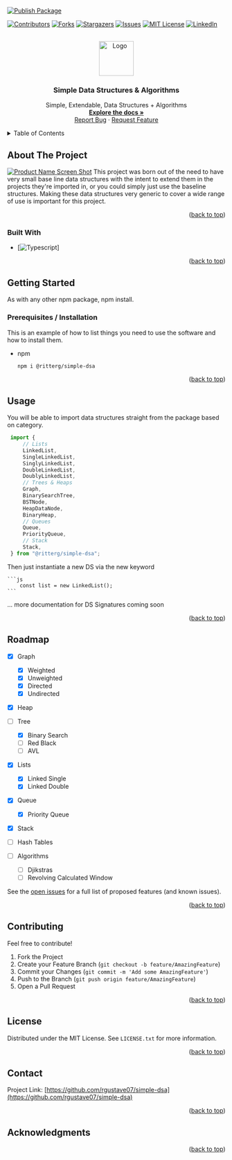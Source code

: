 <a name="readme-top"></a>

[![Publish Package](https://github.com/rGustave07/Simple-Dsa/actions/workflows/npm-publish.yml/badge.svg)](https://github.com/rGustave07/Simple-Dsa/actions/workflows/npm-publish.yml)


[![Contributors][contributors-shield]][contributors-url]
[![Forks][forks-shield]][forks-url]
[![Stargazers][stars-shield]][stars-url]
[![Issues][issues-shield]][issues-url]
[![MIT License][license-shield]][license-url]
[![LinkedIn][linkedin-shield]][linkedin-url]



<!-- PROJECT LOGO -->
<br />
<div align="center">
  <a href="https://github.com/rgustave07/simple-dsa">
    <img src="images/logo.png" alt="Logo" width="80" height="80">
  </a>

<h3 align="center">Simple Data Structures & Algorithms</h3>

  <p align="center">
    Simple, Extendable, Data Structures + Algorithms
    <br />
    <a href="https://github.com/rgustave07/simple-dsa"><strong>Explore the docs »</strong></a>
    <br />
    <a href="https://github.com/rgustave07/simple-dsa/issues">Report Bug</a>
    ·
    <a href="https://github.com/rgustave07/simple-dsa/issues">Request Feature</a>
  </p>
</div>



<!-- TABLE OF CONTENTS -->
<details>
  <summary>Table of Contents</summary>
  <ol>
    <li>
      <a href="#about-the-project">About The Project</a>
      <ul>
        <li><a href="#built-with">Built With</a></li>
      </ul>
    </li>
    <li>
      <a href="#getting-started">Getting Started</a>
      <ul>
        <li><a href="#prerequisites">Prerequisites</a></li>
        <li><a href="#installation">Installation</a></li>
      </ul>
    </li>
    <li><a href="#usage">Usage</a></li>
    <li><a href="#roadmap">Roadmap</a></li>
    <li><a href="#contributing">Contributing</a></li>
    <li><a href="#license">License</a></li>
    <li><a href="#contact">Contact</a></li>
    <li><a href="#acknowledgments">Acknowledgments</a></li>
  </ol>
</details>



<!-- ABOUT THE PROJECT -->
## About The Project

[![Product Name Screen Shot][product-screenshot]](https://example.com)
This project was born out of the need to have very small base line data structures with the intent to extend them in the projects they're imported in, or you could simply just use the baseline structures. Making these data structures very generic to cover a wide range of use is important for this project.

<p align="right">(<a href="#readme-top">back to top</a>)</p>



### Built With

* [![Typescript][Typescript]]

<p align="right">(<a href="#readme-top">back to top</a>)</p>



<!-- GETTING STARTED -->
## Getting Started

As with any other npm package, npm install.

### Prerequisites / Installation

This is an example of how to list things you need to use the software and how to install them.
* npm
  ```sh
  npm i @ritterg/simple-dsa
  ```

<p align="right">(<a href="#readme-top">back to top</a>)</p>



<!-- USAGE EXAMPLES -->
## Usage

You will be able to import data structures straight from the package based on category.

   ```js
    import {
        // Lists
        LinkedList,
        SingleLinkedList,
        SinglyLinkedList, 
        DoubleLinkedList,
        DoublyLinkedList,
        // Trees & Heaps
        Graph,
        BinarySearchTree,
        BSTNode,
        HeapDataNode,
        BinaryHeap,
        // Queues
        Queue,
        PriorityQueue,
        // Stack
        Stack,
    } from "@ritterg/simple-dsa";
   ```

Then just instantiate a new DS via the new keyword

    ```js
        const list = new LinkedList();
    ```

... more documentation for DS Signatures coming soon
<p align="right">(<a href="#readme-top">back to top</a>)</p>



<!-- ROADMAP -->
## Roadmap

- [x] Graph
    - [x] Weighted
    - [x] Unweighted
    - [x] Directed
    - [x] Undirected

- [x] Heap

- [ ] Tree
    - [x] Binary Search
    - [ ] Red Black
    - [ ] AVL

- [x] Lists
    - [x] Linked Single
    - [x] Linked Double

- [x] Queue
    - [x] Priority Queue

- [x] Stack

- [ ] Hash Tables

- [ ] Algorithms
    - [ ] Djikstras
    - [ ] Revolving Calculated Window

See the [open issues](https://github.com/rgustave07/simple-dsa/issues) for a full list of proposed features (and known issues).

<p align="right">(<a href="#readme-top">back to top</a>)</p>



<!-- CONTRIBUTING -->
## Contributing

Feel free to contribute!

1. Fork the Project
2. Create your Feature Branch (`git checkout -b feature/AmazingFeature`)
3. Commit your Changes (`git commit -m 'Add some AmazingFeature'`)
4. Push to the Branch (`git push origin feature/AmazingFeature`)
5. Open a Pull Request

<p align="right">(<a href="#readme-top">back to top</a>)</p>



<!-- LICENSE -->
## License

Distributed under the MIT License. See `LICENSE.txt` for more information.

<p align="right">(<a href="#readme-top">back to top</a>)</p>



<!-- CONTACT -->
## Contact

Project Link: [https://github.com/rgustave07/simple-dsa](https://github.com/rgustave07/simple-dsa)

<p align="right">(<a href="#readme-top">back to top</a>)</p>



<!-- ACKNOWLEDGMENTS -->
## Acknowledgments

<p align="right">(<a href="#readme-top">back to top</a>)</p>



<!-- MARKDOWN LINKS & IMAGES -->
<!-- https://www.markdownguide.org/basic-syntax/#reference-style-links -->
[contributors-shield]: https://img.shields.io/github/contributors/rgustave07/simple-dsa.svg?style=for-the-badge
[contributors-url]: https://github.com/rgustave07/simple-dsa/graphs/contributors
[forks-shield]: https://img.shields.io/github/forks/rgustave07/simple-dsa.svg?style=for-the-badge
[forks-url]: https://github.com/rgustave07/simple-dsa/network/members
[stars-shield]: https://img.shields.io/github/stars/rgustave07/simple-dsa.svg?style=for-the-badge
[stars-url]: https://github.com/rgustave07/simple-dsa/stargazers
[issues-shield]: https://img.shields.io/github/issues/rgustave07/simple-dsa.svg?style=for-the-badge
[issues-url]: https://github.com/rgustave07/simple-dsa/issues
[license-shield]: https://img.shields.io/github/license/rgustave07/simple-dsa.svg?style=for-the-badge
[license-url]: https://github.com/rgustave07/simple-dsa/blob/master/LICENSE.txt
[linkedin-shield]: https://img.shields.io/badge/-LinkedIn-black.svg?style=for-the-badge&logo=linkedin&colorB=555
[linkedin-url]: https://linkedin.com/in/rittergustavecodes
[product-screenshot]: images/screenshot.png
[Next.js]: https://img.shields.io/badge/next.js-000000?style=for-the-badge&logo=nextdotjs&logoColor=white
[Typescript]: https://shields.io/badge/TypeScript-3178C6?logo=TypeScript&logoColor=FFF&style=flat-square
[Next-url]: https://nextjs.org/
[React.js]: https://img.shields.io/badge/React-20232A?style=for-the-badge&logo=react&logoColor=61DAFB
[React-url]: https://reactjs.org/
[Vue.js]: https://img.shields.io/badge/Vue.js-35495E?style=for-the-badge&logo=vuedotjs&logoColor=4FC08D
[Vue-url]: https://vuejs.org/
[Angular.io]: https://img.shields.io/badge/Angular-DD0031?style=for-the-badge&logo=angular&logoColor=white
[Angular-url]: https://angular.io/
[Svelte.dev]: https://img.shields.io/badge/Svelte-4A4A55?style=for-the-badge&logo=svelte&logoColor=FF3E00
[Svelte-url]: https://svelte.dev/
[Laravel.com]: https://img.shields.io/badge/Laravel-FF2D20?style=for-the-badge&logo=laravel&logoColor=white
[Laravel-url]: https://laravel.com
[Bootstrap.com]: https://img.shields.io/badge/Bootstrap-563D7C?style=for-the-badge&logo=bootstrap&logoColor=white
[Bootstrap-url]: https://getbootstrap.com
[JQuery.com]: https://img.shields.io/badge/jQuery-0769AD?style=for-the-badge&logo=jquery&logoColor=white
[JQuery-url]: https://jquery.com 